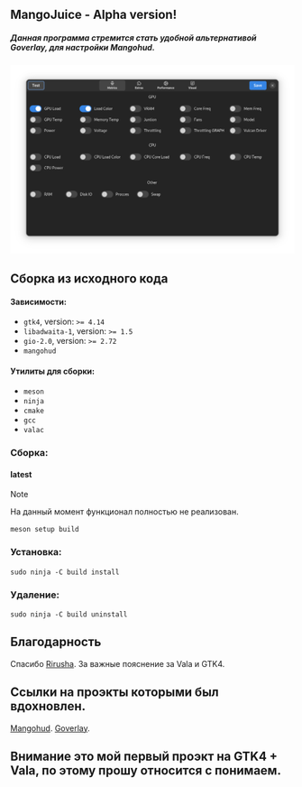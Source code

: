 ## MangoJuice - Alpha version!
##### Данная программа стремится стать удобной альтернативой Goverlay, для настройки Mangohud.

<p align="center">
    <img src="data/images/screen.png" alt="Screenshot"/>
</p>

## Сборка из исходного кода

#### Зависимости:
* `gtk4`, version: `>= 4.14`
* `libadwaita-1`, version: `>= 1.5`
* `gio-2.0`, version: `>= 2.72`
* `mangohud`

#### Утилиты для сборки:
* `meson`
* `ninja`
* `cmake`
* `gcc`
* `valac`

### Сборка:

#### latest
> [!NOTE]
> На данный момент функционал полностью не реализован.
```shell
meson setup build
```

### Установка:
```shell
sudo ninja -C build install
```

### Удаление:
```shell
sudo ninja -C build uninstall
```

## Благодарность
Спасибо [Rirusha](https://github.com/Rirusha). За важные пояснение за Vala и GTK4.

## Ссылки на проэкты которыми был вдохновлен.
[Mangohud](https://github.com/flightlessmango/MangoHud).
[Goverlay](https://github.com/benjamimgois/goverlay).

## Внимание это мой первый проэкт на GTK4 + Vala, по этому прошу относится с понимаем.
